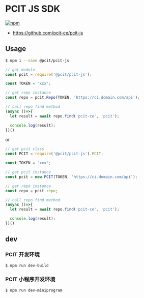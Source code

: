 # PCIT JS SDK

[![npm](https://img.shields.io/npm/v/@pcit/pcit-js.svg)](https://www.npmjs.com/package/@pcit/pcit-js)

* https://github.com/pcit-ce/pcit-js

## Usage

```bash
$ npm i --save @pcit/pcit-js
```

```js
// get module
const pcit = require('@pcit/pcit-js');

const TOKEN = 'xxx';

// get repo instance
const repo = pcit.Repo(TOKEN, 'https://ci.domain.com/api');

// call repo find method
(async ()=>{
  let result = await repo.find('pcit-ce', 'pcit');

  console.log(result);
})()
```

or

```js
// get pcit class
const PCIT = require('@pcit/pcit-js').PCIT;

const TOKEN = 'xxx';

// get pcit instance
const pcit = new PCIT(TOKEN, 'https://ci.domain.com/api');

// get repo instance
const repo = pcit.repo;

// call repo find method
(async ()=>{
  let result = await repo.find('pcit-ce', 'pcit');

  console.log(result);
})()
```

## dev

### PCIT 开发环境

```bash
$ npm run dev-build
```

### PCIT 小程序开发环境

```bash
$ npm run dev-miniprogram
```
